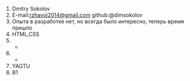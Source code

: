 1. Dmitry Sokolov
1. E-mail:rzhavoi2014@gmail.com github:@dimsokolov
1. Опыта в разработке нет, но всегда было интересно, теперь время пришло
1. HTML,CSS
1. -
1. -
1. YAGTU
1. B1